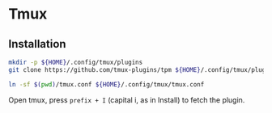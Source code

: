 # Tmux

## Installation

```bash
mkdir -p ${HOME}/.config/tmux/plugins
git clone https://github.com/tmux-plugins/tpm ${HOME}/.config/tmux/plugins/tpm

ln -sf $(pwd)/tmux.conf ${HOME}/.config/tmux/tmux.conf
```

Open tmux, press `prefix + I` (capital i, as in Install) to fetch the plugin.
